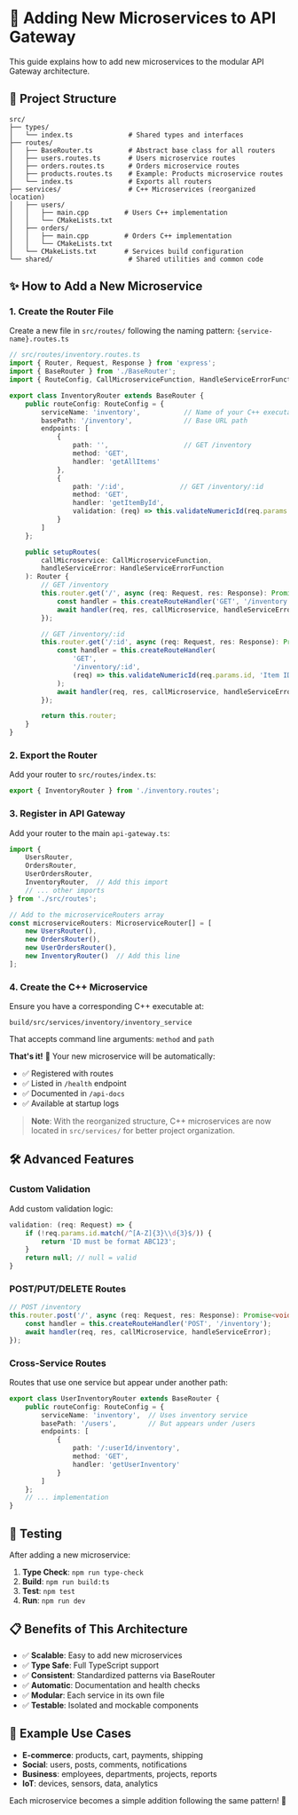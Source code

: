 # 🚀 Adding New Microservices to API Gateway

This guide explains how to add new microservices to the modular API Gateway architecture.

## 📁 Project Structure

```
src/
├── types/
│   └── index.ts              # Shared types and interfaces
├── routes/
│   ├── BaseRouter.ts         # Abstract base class for all routers
│   ├── users.routes.ts       # Users microservice routes
│   ├── orders.routes.ts      # Orders microservice routes
│   ├── products.routes.ts    # Example: Products microservice routes
│   └── index.ts              # Exports all routers
├── services/                 # C++ Microservices (reorganized location)
│   ├── users/
│   │   ├── main.cpp         # Users C++ implementation
│   │   └── CMakeLists.txt
│   ├── orders/
│   │   ├── main.cpp         # Orders C++ implementation
│   │   └── CMakeLists.txt
│   └── CMakeLists.txt       # Services build configuration
└── shared/                   # Shared utilities and common code
```

## ✨ How to Add a New Microservice

### 1. Create the Router File

Create a new file in `src/routes/` following the naming pattern: `{service-name}.routes.ts`

```typescript
// src/routes/inventory.routes.ts
import { Router, Request, Response } from 'express';
import { BaseRouter } from './BaseRouter';
import { RouteConfig, CallMicroserviceFunction, HandleServiceErrorFunction } from '../types';

export class InventoryRouter extends BaseRouter {
    public routeConfig: RouteConfig = {
        serviceName: 'inventory',           // Name of your C++ executable
        basePath: '/inventory',             // Base URL path
        endpoints: [
            {
                path: '',                   // GET /inventory
                method: 'GET',
                handler: 'getAllItems'
            },
            {
                path: '/:id',              // GET /inventory/:id
                method: 'GET',
                handler: 'getItemById',
                validation: (req) => this.validateNumericId(req.params.id, 'Item ID')
            }
        ]
    };

    public setupRoutes(
        callMicroservice: CallMicroserviceFunction,
        handleServiceError: HandleServiceErrorFunction
    ): Router {
        // GET /inventory
        this.router.get('/', async (req: Request, res: Response): Promise<void> => {
            const handler = this.createRouteHandler('GET', '/inventory');
            await handler(req, res, callMicroservice, handleServiceError);
        });

        // GET /inventory/:id
        this.router.get('/:id', async (req: Request, res: Response): Promise<void> => {
            const handler = this.createRouteHandler(
                'GET',
                '/inventory/:id',
                (req) => this.validateNumericId(req.params.id, 'Item ID')
            );
            await handler(req, res, callMicroservice, handleServiceError);
        });

        return this.router;
    }
}
```

### 2. Export the Router

Add your router to `src/routes/index.ts`:

```typescript
export { InventoryRouter } from './inventory.routes';
```

### 3. Register in API Gateway

Add your router to the main `api-gateway.ts`:

```typescript
import {
    UsersRouter,
    OrdersRouter,
    UserOrdersRouter,
    InventoryRouter,  // Add this import
    // ... other imports
} from './src/routes';

// Add to the microserviceRouters array
const microserviceRouters: MicroserviceRouter[] = [
    new UsersRouter(),
    new OrdersRouter(),
    new UserOrdersRouter(),
    new InventoryRouter()  // Add this line
];
```

### 4. Create the C++ Microservice

Ensure you have a corresponding C++ executable at:
```
build/src/services/inventory/inventory_service
```

That accepts command line arguments: `method` and `path`

**That's it!** 🎉 Your new microservice will be automatically:
- ✅ Registered with routes
- ✅ Listed in `/health` endpoint
- ✅ Documented in `/api-docs`
- ✅ Available at startup logs

> **Note**: With the reorganized structure, C++ microservices are now located in `src/services/` for better project organization.

## 🛠️ Advanced Features

### Custom Validation

Add custom validation logic:

```typescript
validation: (req: Request) => {
    if (!req.params.id.match(/^[A-Z]{3}\\d{3}$/)) {
        return 'ID must be format ABC123';
    }
    return null; // null = valid
}
```

### POST/PUT/DELETE Routes

```typescript
// POST /inventory
this.router.post('/', async (req: Request, res: Response): Promise<void> => {
    const handler = this.createRouteHandler('POST', '/inventory');
    await handler(req, res, callMicroservice, handleServiceError);
});
```

### Cross-Service Routes

Routes that use one service but appear under another path:

```typescript
export class UserInventoryRouter extends BaseRouter {
    public routeConfig: RouteConfig = {
        serviceName: 'inventory',  // Uses inventory service
        basePath: '/users',        // But appears under /users
        endpoints: [
            {
                path: '/:userId/inventory',
                method: 'GET',
                handler: 'getUserInventory'
            }
        ]
    };
    // ... implementation
}
```

## 🧪 Testing

After adding a new microservice:

1. **Type Check**: `npm run type-check`
2. **Build**: `npm run build:ts`
3. **Test**: `npm test`
4. **Run**: `npm run dev`

## 📋 Benefits of This Architecture

- ✅ **Scalable**: Easy to add new microservices
- ✅ **Type Safe**: Full TypeScript support
- ✅ **Consistent**: Standardized patterns via BaseRouter
- ✅ **Automatic**: Documentation and health checks
- ✅ **Modular**: Each service in its own file
- ✅ **Testable**: Isolated and mockable components

## 🎯 Example Use Cases

- **E-commerce**: products, cart, payments, shipping
- **Social**: users, posts, comments, notifications
- **Business**: employees, departments, projects, reports
- **IoT**: devices, sensors, data, analytics

Each microservice becomes a simple addition following the same pattern! 🚀
